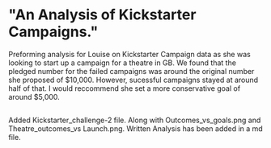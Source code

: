 # "An Analysis of Kickstarter Campaigns."
Preforming analysis for Louise on Kickstarter Campaign data as she was looking to start up a campaign for a theatre in GB. We found that the pledged number for the failed campaigns was around the original number she proposed of $10,000. However, sucessful campaigns stayed at around half of that. I would reccommend she set a more conservative goal of around $5,000. 
##
Added Kickstarter_challenge-2 file. Along with Outcomes_vs_goals.png and Theatre_outcomes_vs Launch.png. Written Analysis has been added in a md file. 
